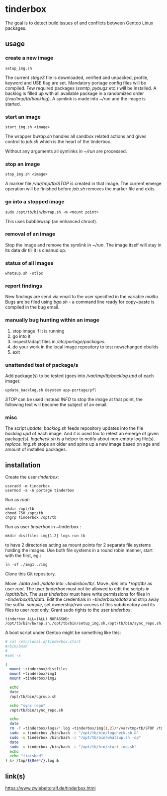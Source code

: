 # tinderbox
The goal is to detect build issues of and conflicts between Gentoo Linux packages.

## usage
### create a new image

    setup_img.sh

The current *stage3* file is downloaded, verified and unpacked, profile, keyword and USE flag are set.
Mandatory portage config files will be compiled.
Few required packages (*ssmtp*, *pybugz* etc.) will be installed.
A backlog is filled up with all available package in a randomized order (*/var/tmp/tb/backlog*).
A symlink is made into *~/run* and the image is started.

### start an image
    
    start_img.sh <image>

The wrapper *bwrap.sh* handles all sandbox related actions and gives control to *job.sh* which is the heart of the tinderbox.

Without any arguments all symlinks in *~/run* are processed.

### stop an image

    stop_img.sh <image>

A marker file */var/tmp/tb/STOP* is created in that image.
The current emerge operation will be finished before *job.sh* removes the marker file and exits.

### go into a stopped image

    sudo /opt/tb/bin/bwrap.sh -m <mount point>

This uses bubblewrap (an enhanced chroot).

### removal of an image

Stop the image and remove the symlink in *~/run*.
The image itself will stay in its data dir till it is cleanud up.

### status of all images

    whatsup.sh -otlpc

### report findings

New findings are send via email to the user specified in the variable *mailto*.
Bugs are be filed using *bgo.sh* - a command line ready for copy+paste is compiled in the bug email.

### manually bug hunting within an image

1. stop image if it is running
2. go into it
3. inspect/adapt files in */etc/portage/packages.*
4. do your work in the local image repository to test new/changed ebuilds
5. exit

### unattended test of package/s

Add package(s) to be tested (goes into */var/tmp/tb/backlog.upd* of each image):
    
    update_backlog.sh @system app-portage/pfl

*STOP* can be used instead *INFO* to stop the image at that point, the following text will become the subject of an email.

### misc
The script *update_backlog.sh* feeds repository updates into the file *backlog.upd* of each image.
And it is used too to retest an emerge of given package(s).
*logcheck.sh* is a helper to notify about non-empty log file(s).
*replace_img.sh* stops an older and spins up a new image based on age and amount of installed packages.

## installation
Create the user *tinderbox*:

    useradd -m tinderbox
    usermod -a -G portage tinderbox

Run as *root*:

    mkdir /opt/tb
    chmod 750 /opt/tb
    chgrp tinderbox /opt/tb

Run as user *tinderbox* in ~tinderbox :

    mkdir distfiles img{1,2} logs run tb

to have 2 directories acting as mount points for 2 separate file systems holding the images. Use both file systems in a round robin manner, start with the first, eg.:

    ln -sf ./img1 ./img

Clone this Git repository.

Move *./data* and *./sdata* into *~tinderbox/tb/*.
Move *./bin* into */opt/tb/ as user *root*.
The user *tinderbox* must not be allowed to edit the scripts in */opt/tb/bin*.
The user *tinderbox* must have write permissions for files in *~tinderbox/tb/data*.
Edit the credentials in *~tinderbox/sdata* and strip away the suffix *.sample*, set ownership/rwx-access of this subdirectory and its files to user *root* only.
Grant sudo rights to the user *tinderbox*:

    tinderbox ALL=(ALL) NOPASSWD: /opt/tb/bin/bwrap.sh,/opt/tb/bin/setup_img.sh,/opt/tb/bin/sync_repo.sh,/opt/tb/bin/cgroup.sh


A boot script under Gentoo might be something like this:

```bash
# cat /etc/local.d/tinderbox.start
#/bin/bash
#
#set -x

(
  mount ~tinderbox/distfiles
  mount ~tinderbox/img1
  mount ~tinderbox/img2

  echo
  date
  /opt/tb/bin/cgroup.sh

  echo "sync repo"
  /opt/tb/bin/sync_repo.sh

  echo
  date
  rm -f ~tinderbox/logs/*.log ~tinderbox/img{1,2}/*/var/tmp/tb/STOP /tmp/logcheck.sh.out
  sudo -u tinderbox /bin/bash -c "/opt/tb/bin/logcheck.sh &"
  sudo -u tinderbox /bin/bash -c "/opt/tb/bin/whatsup.sh -op"
  date
  sudo -u tinderbox /bin/bash -c "/opt/tb/bin/start_img.sh"
  echo
  echo "finished"
) &> /tmp/${0##*/}.log &
```

## link(s)

https://www.zwiebeltoralf.de/tinderbox.html

